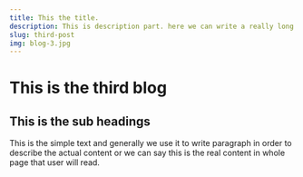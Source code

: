 ```yaml
---
title: This the title.
description: This is description part. here we can write a really long description
slug: third-post
img: blog-3.jpg
---
```


# This is the third blog

## This is the sub headings

This is the simple text and generally we use it to write paragraph in order to describe the actual content or we can say this is the real content in whole page that user will read.